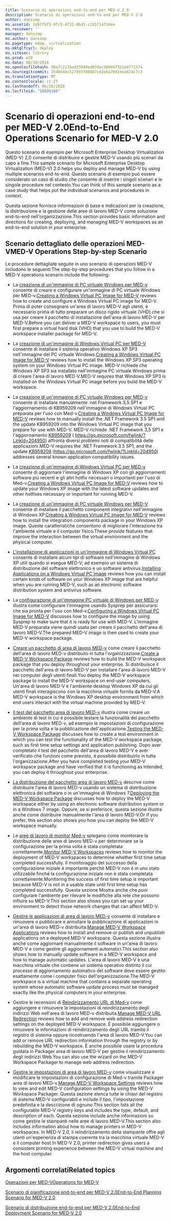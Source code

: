 ```yaml
---
title: Scenario di operazioni end-to-end per MED-V 2.0
description: Scenario di operazioni end-to-end per MED-V 2.0
author: dansimp
ms.assetid: 1d87f5f3-9fc5-4731-8bd1-c155714f34ee
ms.reviewer: ''
manager: dansimp
ms.author: dansimp
ms.pagetype: mdop, virtualization
ms.mktglfcycl: deploy
ms.sitesec: library
ms.prod: w10
ms.date: 08/30/2016
ms.openlocfilehash: 90a7c2135ad27040ed87dac980b67321eb771574
ms.sourcegitcommit: 354664bc527d93f80687cd2eba70d1eea024c7c3
ms.translationtype: MT
ms.contentlocale: it-IT
ms.lasthandoff: 06/26/2020
ms.locfileid: "10826166"
---
```

# <span data-ttu-id="7b718-103">Scenario di operazioni end-to-end per MED-V 2.0</span><span class="sxs-lookup"><span data-stu-id="7b718-103">End-to-End Operations Scenario for MED-V 2.0</span></span>


<span data-ttu-id="7b718-104">Questo scenario di esempio per Microsoft Enterprise Desktop Virtualization (MED-V) 2,0 consente di distribuire e gestire MED-V usando più scenari da capo a fine.</span><span class="sxs-lookup"><span data-stu-id="7b718-104">This sample scenario for Microsoft Enterprise Desktop Virtualization (MED-V) 2.0 helps you deploy and manage MED-V by using multiple scenarios end-to-end.</span></span> <span data-ttu-id="7b718-105">Questo scenario di esempio può essere considerato un caso di studio che consente di inserire i singoli scenari e le singole procedure nel contesto.</span><span class="sxs-lookup"><span data-stu-id="7b718-105">You can think of this sample scenario as a case study that helps put the individual scenarios and procedures in context.</span></span>

<span data-ttu-id="7b718-106">Questa sezione fornisce informazioni di base e indicazioni per la creazione, la distribuzione e la gestione delle aree di lavoro MED-V come soluzione end-to-end nell'organizzazione.</span><span class="sxs-lookup"><span data-stu-id="7b718-106">This section provides basic information and directions for creating, deploying, and managing MED-V workspaces as an end-to-end solution in your enterprise.</span></span>

## <span data-ttu-id="7b718-107">Scenario dettagliato delle operazioni MED-V</span><span class="sxs-lookup"><span data-stu-id="7b718-107">MED-V Operations Step-by-step Scenario</span></span>


<span data-ttu-id="7b718-108">Le procedure dettagliate seguite in uno scenario di operazioni MED-V includono le seguenti:</span><span class="sxs-lookup"><span data-stu-id="7b718-108">The step-by-step procedures that you follow in a MED-V operations scenario include the following:</span></span>

-   <span data-ttu-id="7b718-109">La [creazione di un'immagine di PC virtuale Windows per MED-v](creating-a-windows-virtual-pc-image-for-med-v.md#bkmk-creatingavirtualmachinebyusingmicrosoftvirtualpc) consente di creare e configurare un'immagine di PC virtuale Windows per MED-v.</span><span class="sxs-lookup"><span data-stu-id="7b718-109">[Creating a Windows Virtual PC Image for MED-V](creating-a-windows-virtual-pc-image-for-med-v.md#bkmk-creatingavirtualmachinebyusingmicrosoftvirtualpc) reviews how to create and configure a Windows Virtual PC image for MED-V.</span></span> <span data-ttu-id="7b718-110">Prima di poter consegnare un'area di lavoro MED-V agli utenti, è necessario prima di tutto preparare un disco rigido virtuale (VHD) che si usa per creare il pacchetto di installazione dell'area di lavoro MED-V per MED-V.</span><span class="sxs-lookup"><span data-stu-id="7b718-110">Before you can deliver a MED-V workspace to users, you must first prepare a virtual hard disk (VHD) that you use to build the MED-V workspace installer package for MED-V.</span></span>

-   <span data-ttu-id="7b718-111">La [creazione di un'immagine di Windows Virtual PC per MED-V](creating-a-windows-virtual-pc-image-for-med-v.md#bkmk-installingwindowsxpontovpc) consente di installare il sistema operativo Windows XP SP3 nell'immagine del PC virtuale Windows.</span><span class="sxs-lookup"><span data-stu-id="7b718-111">[Creating a Windows Virtual PC Image for MED-V](creating-a-windows-virtual-pc-image-for-med-v.md#bkmk-installingwindowsxpontovpc) reviews how to install the Windows XP SP3 operating system on your Windows Virtual PC image.</span></span> <span data-ttu-id="7b718-112">MED-V richiede che Windows XP SP3 sia installato nell'immagine PC virtuale Windows prima di creare l'area di lavoro MED-V.</span><span class="sxs-lookup"><span data-stu-id="7b718-112">MED-V requires that Windows XP SP3 is installed on the Windows Virtual PC image before you build the MED-V workspace.</span></span>

-   <span data-ttu-id="7b718-113">La [creazione di un'immagine di PC virtuale Windows per MED-v](creating-a-windows-virtual-pc-image-for-med-v.md#bkmk-installingnet) consente di installare manualmente .net Framework 3,5 SP1 e l'aggiornamento di KB959209 nell'immagine di Windows Virtual PC preparata per l'uso con Med-v.</span><span class="sxs-lookup"><span data-stu-id="7b718-113">[Creating a Windows Virtual PC Image for MED-V](creating-a-windows-virtual-pc-image-for-med-v.md#bkmk-installingnet) reviews how to manually install the .NET Framework 3.5 SP1 and the update KB959209 into the Windows Virtual PC image that you prepare for use with MED-V.</span></span> <span data-ttu-id="7b718-114">MED-V richiede .NET Framework 3,5 SP1 e l'aggiornamento [KB959209](https://go.microsoft.com/fwlink/?LinkId=204950) ( https://go.microsoft.com/fwlink/?LinkId=204950) affronta diversi problemi noti di compatibilità delle applicazioni.</span><span class="sxs-lookup"><span data-stu-id="7b718-114">MED-V requires the .NET Framework 3.5 SP1, and the update [KB959209](https://go.microsoft.com/fwlink/?LinkId=204950) (https://go.microsoft.com/fwlink/?LinkId=204950) addresses several known application compatibility issues.</span></span>

-   <span data-ttu-id="7b718-115">La [creazione di un'immagine di Windows Virtual PC per MED-v](creating-a-windows-virtual-pc-image-for-med-v.md#bkmk-applypatchestovpc) consente di aggiornare l'immagine di Windows XP con gli aggiornamenti software più recenti e gli altri hotfix necessari o importanti per l'uso di Med-v.</span><span class="sxs-lookup"><span data-stu-id="7b718-115">[Creating a Windows Virtual PC Image for MED-V](creating-a-windows-virtual-pc-image-for-med-v.md#bkmk-applypatchestovpc) reviews how to update your Windows XP image with the latest software updates and other hotfixes necessary or important for running MED-V.</span></span>

-   <span data-ttu-id="7b718-116">La [creazione di un'immagine di PC virtuale Windows per MED-V](creating-a-windows-virtual-pc-image-for-med-v.md#bkmk-installintegration) consente di installare il pacchetto componenti integrativi nell'immagine di Windows XP.</span><span class="sxs-lookup"><span data-stu-id="7b718-116">[Creating a Windows Virtual PC Image for MED-V](creating-a-windows-virtual-pc-image-for-med-v.md#bkmk-installintegration) reviews how to install the integration components package in your Windows XP image.</span></span> <span data-ttu-id="7b718-117">Queste caratteristiche consentono di migliorare l'interazione tra l'ambiente virtuale e il computer fisico.</span><span class="sxs-lookup"><span data-stu-id="7b718-117">These provide features that improve the interaction between the virtual environment and the physical computer.</span></span>

-   <span data-ttu-id="7b718-118">[L'installazione di applicazioni in un'immagine di Windows Virtual PC](installing-applications-on-a-windows-virtual-pc-image.md) consente di installare alcuni tipi di software nell'immagine di Windows XP utili quando si esegue MED-V, ad esempio un sistema di distribuzione del software elettronico e un software antivirus.</span><span class="sxs-lookup"><span data-stu-id="7b718-118">[Installing Applications on a Windows Virtual PC Image](installing-applications-on-a-windows-virtual-pc-image.md) reviews how you can install certain kinds of software on your Windows XP image that are helpful when you are running MED-V, such as an electronic software distribution system and antivirus software.</span></span>

-   <span data-ttu-id="7b718-119">La [configurazione di un'immagine PC virtuale di Windows per MED-v](configuring-a-windows-virtual-pc-image-for-med-v.md) illustra come configurare l'immagine usando Sysprep per assicurarsi che sia pronta per l'uso con Med-v.</span><span class="sxs-lookup"><span data-stu-id="7b718-119">[Configuring a Windows Virtual PC Image for MED-V](configuring-a-windows-virtual-pc-image-for-med-v.md) discusses how to configure the image by using Sysprep to make sure that it is ready for use with MED-V.</span></span> <span data-ttu-id="7b718-120">L'immagine MED-V preparata viene quindi usata per creare il pacchetto dell'area di lavoro MED-V.</span><span class="sxs-lookup"><span data-stu-id="7b718-120">The prepared MED-V image is then used to create your MED-V workspace package.</span></span>

-   <span data-ttu-id="7b718-121">[Creare un pacchetto di area di lavoro MED-v](create-a-med-v-workspace-package.md) come creare il pacchetto dell'area di lavoro MED-v distribuito in tutta l'organizzazione.</span><span class="sxs-lookup"><span data-stu-id="7b718-121">[Create a MED-V Workspace Package](create-a-med-v-workspace-package.md) reviews how to build the MED-V workspace package that you deploy throughout your enterprise.</span></span> <span data-ttu-id="7b718-122">Si distribuisce il pacchetto dell'area di lavoro MED-V per installare l'area di lavoro MED-V nei computer degli utenti finali.</span><span class="sxs-lookup"><span data-stu-id="7b718-122">You deploy the MED-V workspace package to install the MED-V workspace on end-user computers.</span></span> <span data-ttu-id="7b718-123">Un'area di lavoro MED-V è l'ambiente desktop Windows XP da cui gli utenti finali interagiscono con la macchina virtuale fornita da MED-V.</span><span class="sxs-lookup"><span data-stu-id="7b718-123">A MED-V workspace is the Windows XP desktop environment from which end users interact with the virtual machine provided by MED-V.</span></span>

-   <span data-ttu-id="7b718-124">[Il test del pacchetto area di lavoro MED-v](testing-the-med-v-workspace-package.md) illustra come creare un ambiente di test in cui è possibile testare la funzionalità del pacchetto dell'area di lavoro MED-v, ad esempio le impostazioni di configurazione per la prima volta e la pubblicazione dell'applicazione.</span><span class="sxs-lookup"><span data-stu-id="7b718-124">[Testing the MED-V Workspace Package](testing-the-med-v-workspace-package.md) discusses how to create a test environment in which you can test the functionality of the MED-V workspace package, such as first time setup settings and application publishing.</span></span> <span data-ttu-id="7b718-125">Dopo aver completato il test del pacchetto dell'area di lavoro MED-V e aver verificato che funzioni come previsto, è possibile distribuirlo in tutta l'organizzazione.</span><span class="sxs-lookup"><span data-stu-id="7b718-125">After you have completed testing your MED-V workspace package and have verified that it is functioning as intended, you can deploy it throughout your enterprise.</span></span>

-   <span data-ttu-id="7b718-126">[La distribuzione del pacchetto area di lavoro MED-v](deploying-the-med-v-workspace-package.md) descrive come distribuire l'area di lavoro MED-v usando un sistema di distribuzione elettronica del software o in un'immagine di Windows 7.</span><span class="sxs-lookup"><span data-stu-id="7b718-126">[Deploying the MED-V Workspace Package](deploying-the-med-v-workspace-package.md) discusses how to deploy the MED-V workspace either by using an electronic software distribution system or in a Windows 7 image.</span></span> <span data-ttu-id="7b718-127">Oppure, se si preferisce, questa sezione illustra anche come distribuire manualmente l'area di lavoro MED-V.</span><span class="sxs-lookup"><span data-stu-id="7b718-127">Or if you prefer, this section also shows you how you can deploy the MED-V workspace manually.</span></span>

-   <span data-ttu-id="7b718-128">Le [aree di lavoro di monitor Med-v](monitor-med-v-workspaces.md) spiegano come monitorare la distribuzione delle aree di lavoro MED-v per determinare se la configurazione per la prima volta è stata completata correttamente.</span><span class="sxs-lookup"><span data-stu-id="7b718-128">[Monitor MED-V Workspaces](monitor-med-v-workspaces.md) reviews how to monitor the deployment of MED-V workspaces to determine whether first time setup completed successfully.</span></span> <span data-ttu-id="7b718-129">Il monitoraggio del successo della configurazione iniziale è importante perché MED-V non è in uno stato utilizzabile finché la configurazione iniziale non è stata completata correttamente.</span><span class="sxs-lookup"><span data-stu-id="7b718-129">Monitoring the success of first time setup is important because MED-V is not in a usable state until first time setup has completed successfully.</span></span> <span data-ttu-id="7b718-130">Questa sezione Mostra anche che puoi configurare l'ambiente per rilevare le modifiche alla rete che possono influire su MED-V.</span><span class="sxs-lookup"><span data-stu-id="7b718-130">This section also shows you can set up your environment to detect those network changes that can affect MED-V.</span></span>

-   <span data-ttu-id="7b718-131">[Gestire le applicazioni di area di lavoro MED-v](manage-med-v-workspace-applications.md) consente di installare e rimuovere o pubblicare e annullare la pubblicazione di applicazioni in un'area di lavoro MED-v distribuita.</span><span class="sxs-lookup"><span data-stu-id="7b718-131">[Manage MED-V Workspace Applications](manage-med-v-workspace-applications.md) reviews how to install and remove or publish and unpublish applications on a deployed MED-V workspace.</span></span> <span data-ttu-id="7b718-132">Questa sezione illustra anche come aggiornare manualmente il software in un'area di lavoro MED-V e come gestire gli aggiornamenti automatici.</span><span class="sxs-lookup"><span data-stu-id="7b718-132">This section also shows how to manually update software in a MED-V workspace and how to manage automatic updates.</span></span> <span data-ttu-id="7b718-133">L'area di lavoro MED-V è una macchina virtuale che contiene un sistema operativo distinto il cui processo di aggiornamento automatico del software deve essere gestito esattamente come i computer fisici dell'organizzazione.</span><span class="sxs-lookup"><span data-stu-id="7b718-133">The MED-V workspace is a virtual machine that contains a separate operating system whose automatic software update process must be managed exactly like the physical computers in your enterprise.</span></span>

-   <span data-ttu-id="7b718-134">Gestire le recensioni di [Reindirizzamento URL di Med-v](manage-med-v-url-redirection.md) come aggiungere e rimuovere le impostazioni di reindirizzamento degli indirizzi Web nell'area di lavoro MED-v distribuita.</span><span class="sxs-lookup"><span data-stu-id="7b718-134">[Manage MED-V URL Redirection](manage-med-v-url-redirection.md) reviews how to add and remove web address redirection settings on the deployed MED-V workspace.</span></span> <span data-ttu-id="7b718-135">È possibile aggiungere o rimuovere le informazioni di reindirizzamento degli URL tramite il registro di sistema oppure ricostruendo l'area di lavoro MED-V.</span><span class="sxs-lookup"><span data-stu-id="7b718-135">You can add or remove URL redirection information through the registry or by rebuilding the MED-V workspace.</span></span> <span data-ttu-id="7b718-136">È anche possibile usare la procedura guidata in Packager area di lavoro MED-V per gestire il reindirizzamento degli indirizzi Web.</span><span class="sxs-lookup"><span data-stu-id="7b718-136">You can also use the wizard on the MED-V Workspace Packager to manage web address redirection.</span></span>

-   <span data-ttu-id="7b718-137">[Gestire le impostazioni di area di lavoro MED-v](manage-med-v-workspace-settings.md) come visualizzare e modificare le impostazioni di configurazione di Med-v tramite Packager area di lavoro MED-v.</span><span class="sxs-lookup"><span data-stu-id="7b718-137">[Manage MED-V Workspace Settings](manage-med-v-workspace-settings.md) reviews how to view and edit MED-V configuration settings by using the MED-V Workspace Packager.</span></span> <span data-ttu-id="7b718-138">Questa sezione elenca tutte le chiavi del registro di sistema MED-V configurabili e include il tipo, l'impostazione predefinita e la descrizione di ognuno.</span><span class="sxs-lookup"><span data-stu-id="7b718-138">This section lists all the configurable MED-V registry keys and includes the type, default, and description of each.</span></span> <span data-ttu-id="7b718-139">Questa sezione include anche informazioni su come gestire le stampanti nelle aree di lavoro MED-V.</span><span class="sxs-lookup"><span data-stu-id="7b718-139">This section also includes information about how to manage printers in MED-V workspaces.</span></span> <span data-ttu-id="7b718-140">In MED-V 2,0, il reindirizzamento della stampante offre agli utenti un'esperienza di stampa coerente tra la macchina virtuale MED-V e il computer host.</span><span class="sxs-lookup"><span data-stu-id="7b718-140">In MED-V 2.0, printer redirection gives users a consistent printing experience between the MED-V virtual machine and the host computer.</span></span>

## <span data-ttu-id="7b718-141">Argomenti correlati</span><span class="sxs-lookup"><span data-stu-id="7b718-141">Related topics</span></span>


[<span data-ttu-id="7b718-142">Operazioni per MED-V</span><span class="sxs-lookup"><span data-stu-id="7b718-142">Operations for MED-V</span></span>](operations-for-med-v.md)

[<span data-ttu-id="7b718-143">Scenario di pianificazione end-to-end per MED-V 2.0</span><span class="sxs-lookup"><span data-stu-id="7b718-143">End-to-End Planning Scenario for MED-V 2.0</span></span>](end-to-end-planning-scenario-for-med-v-20.md)

[<span data-ttu-id="7b718-144">Scenario di distribuzione end-to-end per MED-V 2.0</span><span class="sxs-lookup"><span data-stu-id="7b718-144">End-to-End Deployment Scenario for MED-V 2.0</span></span>](end-to-end-deployment-scenario-for-med-v-20.md)

 

 






